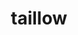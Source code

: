 ---
id: 276
title: taillow
types: [normal,flying]
image: https://raw.githubusercontent.com/PokeAPI/sprites/master/sprites/pokemon/276.png
---